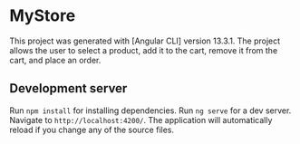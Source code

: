 # MyStore

This project was generated with [Angular CLI] version 13.3.1.
The project allows the user to select a product, add it to the cart, remove it from the cart, and place an order.

## Development server
Run `npm install` for installing dependencies.
Run `ng serve` for a dev server. Navigate to `http://localhost:4200/`. The application will automatically reload if you change any of the source files.

